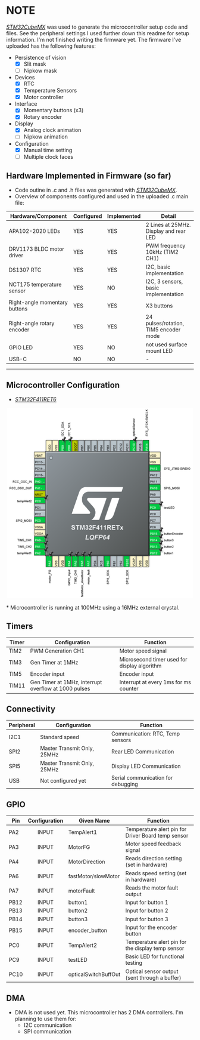 # NOTE
<a href="https://www.st.com/en/microcontrollers-microprocessors/stm32f411.html"><i>STM32CubeMX</i></a> was used to generate the microcontroller setup code and files. See the peripheral settings I used further down this readme for setup information. I'm not finished writing the firmware yet. The firmware I've uploaded has the following features:
* Persistence of vision
  * [x] Slit mask
  * [ ] Nipkow mask
* Devices
  * [x] RTC
  * [x] Temperature Sensors
  * [x] Motor controller
* Interface
  * [x] Momentary buttons (x3)
  * [x] Rotary encoder
* Display
  * [x] Analog clock animation
  * [ ] Nipkow animation
* Configuration 
  * [x] Manual time setting
  * [ ] Multiple clock faces

## Hardware Implemented in Firmware (so far)
* Code outine in .c and .h files was generated with <a href="https://www.st.com/en/development-tools/stm32cubemx.html"><i>STM32CubeMX</i></a>.
* Overview of components configured and used in the uploaded .c main file:

|Hardware/Component              |Configured  |Implemented   |Detail                                |
|--------------------------------|------------|--------------|--------------------------------------|
|APA102-2020 LEDs                |YES         |YES           |2 Lines at 25MHz. Display and rear LED|
|DRV1173 BLDC motor driver       |YES         |YES           |PWM frequency 10kHz (TIM2 CH1)        |
|DS1307 RTC                      |YES         |YES           |I2C, basic implementation             |
|NCT175 temperature sensor       |YES         |NO            |I2C, 3 sensors, basic implementation  |
|Right-angle momentary buttons   |YES         |YES           |X3 buttons                            |
|Right-angle rotary encoder      |YES         |YES           |24 pulses/rotation, TIM5 encoder mode |
|GPIO LED                        |YES         |NO            |not used surface mount LED            |
|USB-C                           |NO          |NO            |-                                     |

---

## Microcontroller Configuration
* <a href="https://www.st.com/en/microcontrollers-microprocessors/stm32f411.html"><i>STM32F411RET6</i></a>
<p align="center"><img src="https://github.com/TickingClocks/HDD-Persistence-of-Vision-Clock_V4/blob/main/Images/STM32F411%20Pins.png" width="500px"></p>
* Microcontroller is running at 100MHz using a 16MHz external crystal.

## Timers
|Timer   |Configuration                                         |Function                                      |
|--------|------------------------------------------------------|----------------------------------------------|
|TIM2    |PWM Generation CH1                                    |Motor speed signal                            |
|TIM3    |Gen Timer at 1MHz                                     |Microsecond timer used for display algorithm  |
|TIM5    |Encoder input                                         |Encoder input                                 |
|TIM11   |Gen Timer at 1MHz, interrupt overflow at 1000 pulses  |Interrupt at every 1ms for ms counter         |

## Connectivity
|Peripheral  |Configuration                |Function                            |
|------------|-----------------------------|------------------------------------|
|I2C1        |Standard speed               |Communication: RTC, Temp sensors    |
|SPI2        |Master Transmit Only, 25MHz  |Rear LED Communication              |
|SPI5        |Master Transmit Only, 25MHz  |Display LED Communication           |
|USB         |Not configured yet           |Serial communication for debugging  |

## GPIO
|Pin    |Configuration    |Given Name            |Function                                             |
|-------|:---------------:|----------------------|-----------------------------------------------------|
|PA2    |INPUT            |TempAlert1            |Temperature alert pin for Driver Board temp sensor   |
|PA3    |INPUT            |MotorFG               |Motor speed feedback signal                          |
|PA4    |INPUT            |MotorDirection        |Reads direction setting (set in hardware)            |
|PA6    |INPUT            |fastMotor/slowMotor   |Reads speed setting (set in hardware)                |
|PA7    |INPUT            |motorFault            |Reads the motor fault output                         |
|PB12   |INPUT            |button1               |Input for button 1                                   |
|PB13   |INPUT            |button2               |Input for button 2                                   |
|PB14   |INPUT            |button3               |Input for button 3                                   |
|PB15   |INPUT            |encoder_button        |Input for the encoder button                         |
|PC0    |INPUT            |TempAlert2            |Temperature alert pin for the display temp sensor    |
|PC9    |INPUT            |testLED               |Basic LED for functional testing                     |
|PC10   |INPUT            |opticalSwitchBuffOut  |Optical sensor output (sent through a buffer)        |

## DMA

* DMA is not used yet. This microcontroller has 2 DMA controllers. I'm planning to use them for:
  * I2C communication
  * SPI communication

